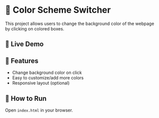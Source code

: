 # 🎨 Color Scheme Switcher

This project allows users to change the background color of the webpage by clicking on colored boxes.

## 🔗 Live Demo



## 🚀 Features
- Change background color on click
- Easy to customize/add more colors
- Responsive layout (optional)

## 📁 How to Run
Open `index.html` in your browser.
